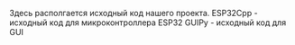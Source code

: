 Здесь располгается исходный код нашего проекта.
ESP32Cpp - исходный код для микроконтроллера ESP32
GUIPy - исходный код для GUI
